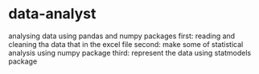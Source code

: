 # data-analyst
analysing data using pandas and numpy packages first: reading and cleaning tha data that in the excel file second: make some of statistical analysis using numpy package third: represent the data using statmodels package
